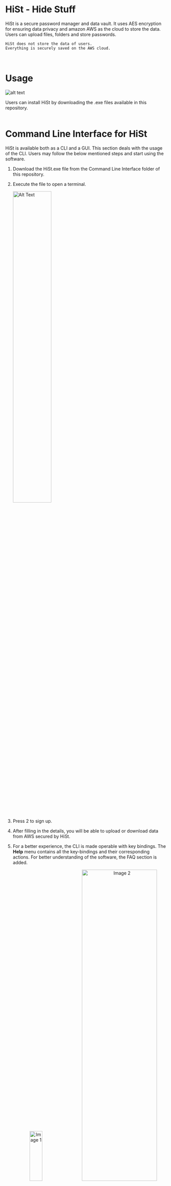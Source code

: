 # HiSt - Hide Stuff
 HiSt is a secure password manager and data vault. It uses AES encryption for ensuring data privacy and amazon AWS as the cloud to store the data. Users can upload files, folders and store passwords. 
 
    HiSt does not store the data of users. 
    Everything is securely saved on the AWS cloud. 
<br>

# Usage

![alt text](images/image.jpg)

Users can install HiSt by downloading the .exe files available in this repository. <br><br>

# Command Line Interface for HiSt

HiSt is available both as a CLI and a GUI. This section deals with the usage of the CLI. Users may follow the below mentioned steps and start using the software.

1. Download the HiSt.exe file from the Command Line Interface folder of this repository.
2. Execute the file to open a terminal.

    <img src="images/image-5.png" alt="Alt Text" width="50%" height="50%">
3. Press 2 to sign up.
4. After filling in the details, you will be able to upload or download data from AWS secured by HiSt.
5. For a better experience, the CLI is made operable with key bindings. The **Help** menu contains all the key-bindings and their corresponding actions. For better understanding of the software, the FAQ section is added.

    <div style="text-align:center;">
    <img src="images/image-2.png" alt="Image 1" width="29%" height="20%" style="display:inline-block; margin-right:20px; margin-left:-100px;">
    <img src="images/image-9.png" alt="Image 2" width="70%" height="50%" style="display:inline-block; margin-left:0px; margin-right:-124px;">
    </div>
6. Welcome to **HiSt** 🚀 :)<br><br>

# Graphical User Interface for HiSt

1. Unlike the CLI, this wont be console based software. Download the file and execute it. You will find the login window open.

    ![alt text](images/image-6.png)
2. For a first time usage, users may click on the **Sign-Up** tab to register with us. Existing users may continue logging in in the **Log-in** page.
3. After succesful Sign-up users will be asked to login.
4. Once you login, you will be able to view your uploaded data in the **Your Stuff** tab.

    ![alt text](images/image-7.png)
5. In the **Menu** tab, users can upload, download data or delete uploaded data.

    ![alt text](images/image-8.png)
6. Enjoy using **HiSt** 🚀 :) <br><br>

# Queries and Feedback

For any Queries and feedback please mail me at notvenupulagam@gmail.com

**Welcome to the Community.**

*Thank you.*

    
